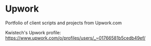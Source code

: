 # Upwork
Portfolio of client scripts and projects from Upwork.com

Kwistech's Upwork profile: https://www.upwork.com/o/profiles/users/_~01766581b5cedb49ef/
